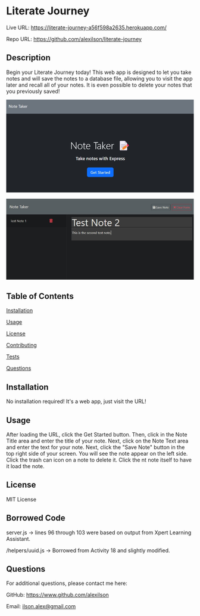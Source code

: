 # Literate Journey

Live URL: https://literate-journey-a56f598a2635.herokuapp.com/

Repo URL: https://github.com/alexilson/literate-journey


## Description
Begin your Literate Journey today! This web app is designed to let you take notes and will save the notes to a database file, allowing you to visit the app later and recall all of your notes. It is even possible to delete your notes that you previously saved!

![Screenshot of the home page. The top of the page is light grey and says Note Taker on the left side. Title: Note Taker. Subtitle: Take notes with Express. Beneath is a blue button that says "Get Started".](./assets/screenshot_homepage.jpg)

![Screenshot of the notes page. Same light grey on the top of the page saying Note Taker on the left side. In the main section, the left side has a couple test notes listed. On the right side, a test note is displayed with generic text.](./assets/screenshot_notespage.jpg)

## Table of Contents
[Installation](#installation)

[Usage](#usage)

[License](#license)

[Contributing](#contributing)

[Tests](#tests)

[Questions](#questions)


## Installation
No installation required! It's a web app, just visit the URL!

## Usage
After loading the URL, click the Get Started button. Then, click in the Note Title area and enter the title of your note. Next, click on the Note Text area and enter the text for your note. Next, click the "Save Note" button in the top right side of your screen. You will see the note appear on the left side. Click the trash can icon on a note to delete it. Click the nt note itself  to have it load the note.

## License
MIT License

## Borrowed Code

server.js -> lines 96 through 103 were based on output from Xpert Learning Assistant.

/helpers/uuid.js -> Borrowed from Activity 18 and slightly modified.

## Questions
For additional questions, please contact me here:

GitHub: https://www.github.com/alexilson

Email: ilson.alex@gmail.com

